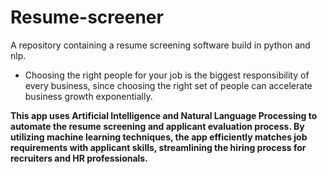 # Resume-screener
A repository containing a resume screening software build in python and nlp.

- Choosing the right people for your job is the biggest responsibility of every business, since choosing the right set of people can accelerate business growth exponentially.

**This app uses Artificial Intelligence and Natural Language Processing to automate the resume screening and applicant evaluation process. By utilizing machine learning techniques, the app efficiently matches job requirements with applicant skills, streamlining the hiring process for recruiters and HR professionals.**

